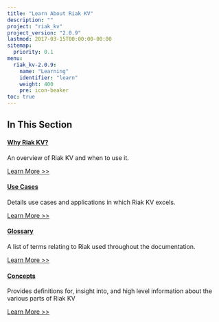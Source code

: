 ```yaml
---
title: "Learn About Riak KV"
description: ""
project: "riak_kv"
project_version: "2.0.9"
lastmod: 2017-03-15T00:00:00-00:00
sitemap:
  priority: 0.1
menu:
  riak_kv-2.0.9:
    name: "Learning"
    identifier: "learn"
    weight: 400
    pre: icon-beaker
toc: true
---
```


[learn why riak]: ./why-riak-kv/
[learn use cases]: ./use-cases/
[learn new nosql]: ./new-to-nosql/
[glossary]: ./glossary/
[concepts]: ./concepts/

## In This Section

#### [Why Riak KV?][learn why riak]

An overview of Riak KV and when to use it.

[Learn More >>][learn why riak]

#### [Use Cases][learn use cases]

Details use cases and applications in which Riak KV excels.

[Learn More >>][learn use cases]

#### [Glossary][glossary]

A list of terms relating to Riak used throughout the documentation.

[Learn More >>][glossary]

#### [Concepts][concepts]

Provides definitions for, insight into, and high level information about the various parts of Riak KV

[Learn More >>][concepts]
